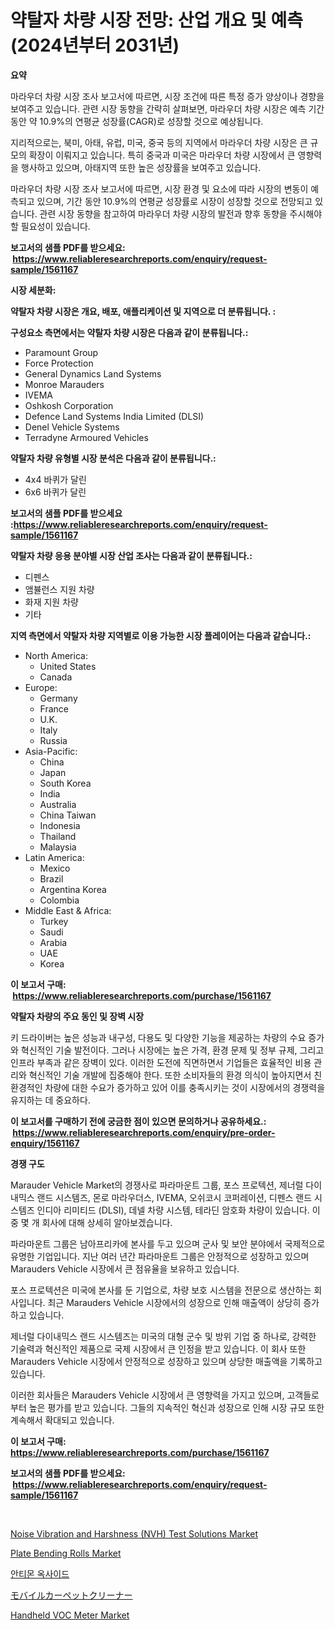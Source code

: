 <p><h1>약탈자 차량 시장 전망: 산업 개요 및 예측 (2024년부터 2031년)</h1></p><p><strong>요약</strong></p>
<p><p>마라우더 차량 시장 조사 보고서에 따르면, 시장 조건에 따른 특정 증가 양상이나 경향을 보여주고 있습니다. 관련 시장 동향을 간략히 살펴보면, 마라우더 차량 시장은 예측 기간 동안 약 10.9%의 연평균 성장률(CAGR)로 성장할 것으로 예상됩니다.</p><p>지리적으로는, 북미, 아태, 유럽, 미국, 중국 등의 지역에서 마라우더 차량 시장은 큰 규모의 확장이 이뤄지고 있습니다. 특히 중국과 미국은 마라우더 차량 시장에서 큰 영향력을 행사하고 있으며, 아태지역 또한 높은 성장률을 보여주고 있습니다.</p><p>마라우더 차량 시장 조사 보고서에 따르면, 시장 환경 및 요소에 따라 시장의 변동이 예측되고 있으며, 기간 동안 10.9%의 연평균 성장률로 시장이 성장할 것으로 전망되고 있습니다. 관련 시장 동향을 참고하여 마라우더 차량 시장의 발전과 향후 동향을 주시해야 할 필요성이 있습니다.</p></p>
<p><strong>보고서의 샘플 PDF를 받으세요: &nbsp;<a href="https://www.reliableresearchreports.com/enquiry/request-sample/1561167">https://www.reliableresearchreports.com/enquiry/request-sample/1561167</a></strong></p>
<p><strong>시장 세분화:</strong></p>
<p><strong> 약탈자 차량 시장은 개요, 배포, 애플리케이션 및 지역으로 더 분류됩니다. :</strong></p>
<p><strong>구성요소 측면에서는 약탈자 차량 시장은 다음과 같이 분류됩니다.:</strong></p>
<p><ul><li>Paramount Group</li><li>Force Protection</li><li>General Dynamics Land Systems</li><li>Monroe Marauders</li><li>IVEMA</li><li>Oshkosh Corporation</li><li>Defence Land Systems India Limited (DLSI)</li><li>Denel Vehicle Systems</li><li>Terradyne Armoured Vehicles</li></ul></p>
<p><strong> 약탈자 차량 유형별 시장 분석은 다음과 같이 분류됩니다.:</strong></p>
<p><ul><li>4x4 바퀴가 달린</li><li>6x6 바퀴가 달린</li></ul></p>
<p><strong>보고서의 샘플 PDF를 받으세요 :<a href="https://www.reliableresearchreports.com/enquiry/request-sample/1561167">https://www.reliableresearchreports.com/enquiry/request-sample/1561167</a></strong></p>
<p><strong> 약탈자 차량 응용 분야별 시장 산업 조사는 다음과 같이 분류됩니다.:</strong></p>
<p><ul><li>디펜스</li><li>앰뷸런스 지원 차량</li><li>화재 지원 차량</li><li>기타</li></ul></p>
<p><strong>지역 측면에서 약탈자 차량 지역별로 이용 가능한 시장 플레이어는 다음과 같습니다.:</strong></p>
<p><ul>
    <li>
        North America:
        <ul>
            <li>United States</li>
            <li>Canada</li>
        </ul>
    </li>
    <li>
        Europe:
        <ul>
            <li>Germany</li>
            <li>France</li>
            <li>U.K.</li>
            <li>Italy</li>
            <li>Russia</li>
        </ul>
    </li>
    <li>
        Asia-Pacific:
        <ul>
            <li>China</li>
            <li>Japan</li>
            <li>South Korea</li>
            <li>India</li>
            <li>Australia</li>
            <li>China Taiwan</li>
            <li>Indonesia</li>
            <li>Thailand</li>
            <li>Malaysia</li>
        </ul>
    </li>
    <li>
        Latin America:
        <ul>
            <li>Mexico</li>
            <li>Brazil</li>
            <li>Argentina Korea</li>
            <li>Colombia</li>
        </ul>
    </li>
    <li>
        Middle East & Africa:
        <ul>
            <li>Turkey</li>
            <li>Saudi</li>
            <li>Arabia</li>
            <li>UAE</li>
            <li>Korea</li>
        </ul>
    </li>
    </ul></p>
<p><strong>이 보고서 구매: &nbsp;<a href="https://www.reliableresearchreports.com/purchase/1561167">https://www.reliableresearchreports.com/purchase/1561167</a></strong></p>
<p><strong>약탈자 차량의 주요 동인 및 장벽 시장</strong></p>
<p><p>키 드라이버는 높은 성능과 내구성, 다용도 및 다양한 기능을 제공하는 차량의 수요 증가와 혁신적인 기술 발전이다. 그러나 시장에는 높은 가격, 환경 문제 및 정부 규제, 그리고 인프라 부족과 같은 장벽이 있다. 이러한 도전에 직면하면서 기업들은 효율적인 비용 관리와 혁신적인 기술 개발에 집중해야 한다. 또한 소비자들의 환경 의식이 높아지면서 친환경적인 차량에 대한 수요가 증가하고 있어 이를 충족시키는 것이 시장에서의 경쟁력을 유지하는 데 중요하다.</p></p>
<p><strong>이 보고서를 구매하기 전에 궁금한 점이 있으면 문의하거나 공유하세요.: &nbsp;<a href="https://www.reliableresearchreports.com/enquiry/pre-order-enquiry/1561167">https://www.reliableresearchreports.com/enquiry/pre-order-enquiry/1561167</a></strong></p>
<p><strong>경쟁 구도</strong></p>
<p><p>Marauder Vehicle Market의 경쟁사로 파라마운트 그룹, 포스 프로텍션, 제너럴 다이내믹스 랜드 시스템즈, 몬로 마라우더스, IVEMA, 오쉬코시 코퍼레이션, 디펜스 랜드 시스템즈 인디아 리미티드 (DLSI), 데넬 차량 시스템, 테라딘 암호화 차량이 있습니다. 이 중 몇 개 회사에 대해 상세히 알아보겠습니다.</p><p>파라마운트 그룹은 남아프리카에 본사를 두고 있으며 군사 및 보안 분야에서 국제적으로 유명한 기업입니다. 지난 여러 년간 파라마운트 그룹은 안정적으로 성장하고 있으며 Marauders Vehicle 시장에서 큰 점유율을 보유하고 있습니다.</p><p>포스 프로텍션은 미국에 본사를 둔 기업으로, 차량 보호 시스템을 전문으로 생산하는 회사입니다. 최근 Marauders Vehicle 시장에서의 성장으로 인해 매출액이 상당히 증가하고 있습니다.</p><p>제너럴 다이내믹스 랜드 시스템즈는 미국의 대형 군수 및 방위 기업 중 하나로, 강력한 기술력과 혁신적인 제품으로 국제 시장에서 큰 인정을 받고 있습니다. 이 회사 또한 Marauders Vehicle 시장에서 안정적으로 성장하고 있으며 상당한 매출액을 기록하고 있습니다.</p><p>이러한 회사들은 Marauders Vehicle 시장에서 큰 영향력을 가지고 있으며, 고객들로부터 높은 평가를 받고 있습니다. 그들의 지속적인 혁신과 성장으로 인해 시장 규모 또한 계속해서 확대되고 있습니다.</p></p>
<p><strong>이 보고서 구매: &nbsp; <a href="https://www.reliableresearchreports.com/purchase/1561167">https://www.reliableresearchreports.com/purchase/1561167</a></strong></p>
<p><strong>보고서의 샘플 PDF를 받으세요: &nbsp;<a href="https://www.reliableresearchreports.com/enquiry/request-sample/1561167">https://www.reliableresearchreports.com/enquiry/request-sample/1561167</a></strong><strong></strong></p>
<p>&nbsp;</p>
<p><p><a href="https://silk-columnist-571.notion.site/Noise-Vibration-and-Harshness-NVH-Test-Solutions-Market-Offer-Valuable-Insights-into-Market-Size--f8d45d67d7374b4b8f909812614c2d1b">Noise Vibration and Harshness (NVH) Test Solutions Market</a></p><p><a href="https://issuu.com/reportprime-2/docs/plate-bending-rolls-market-size-2030.pptx">Plate Bending Rolls Market</a></p><p><a href="https://medium.com/@christorpherpfannerstill5436/%EC%95%88%ED%8B%B0%EB%AA%AC%EC%82%B0%ED%99%94%EB%AC%BC-%EC%8B%9C%EC%9E%A5-%EC%A1%B0%EC%82%AC-%EB%B3%B4%EA%B3%A0%EC%84%9C-%EA%B7%B8-%EC%97%AD%EC%82%AC-%EB%B0%8F-2024%EB%85%84%EB%B6%80%ED%84%B0-2031%EB%85%84%EA%B9%8C%EC%A7%80%EC%9D%98-%EC%98%88%EC%B8%A1-dbf9ee4e028d">안티몬 옥사이드</a></p><p><a href="https://github.com/vhemk0794148/Market-Research-Report-List-1/blob/main/86930966617.md">モバイルカーペットクリーナー</a></p><p><a href="https://view.publitas.com/reportprime-1/handheld-voc-meter-market-size-global-industry-overview-market-segmentation-and-forecast-2024-to-2031/">Handheld VOC Meter Market</a></p></p>